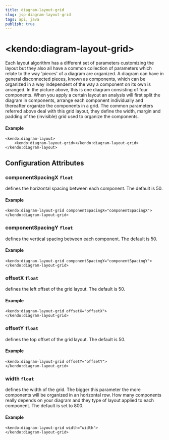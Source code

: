 ```yaml
---
title: diagram-layout-grid
slug: jsp-diagram-layout-grid
tags: api, java
publish: true
---
```


# \<kendo:diagram-layout-grid\>

Each layout algorithm has a different set of parameters customizing the layout but they also all have a common collection of parameters which relate to the way 'pieces' of a diagram are organized.
A diagram can have in general disconnected pieces, known as components, which can be organized in a way independent of the way a component on its own is arranged. In the picture above, this is one diagram consisting of four components. When you apply a certain layout an analysis will first split the diagram in components, arrange each component individually and thereafter organize the components in a grid. The common parameters referred above deal with this grid layout, they define the width, margin and padding of the (invisible) grid used to organize the components.

#### Example
    <kendo:diagram-layout>
        <kendo:diagram-layout-grid></kendo:diagram-layout-grid>
    </kendo:diagram-layout>

## Configuration Attributes

### componentSpacingX `float`

defines the horizontal spacing between each component. The default is 50.

#### Example
    <kendo:diagram-layout-grid componentSpacingX="componentSpacingX">
    </kendo:diagram-layout-grid>

### componentSpacingY `float`

defines the vertical spacing between each component. The default is 50.

#### Example
    <kendo:diagram-layout-grid componentSpacingY="componentSpacingY">
    </kendo:diagram-layout-grid>

### offsetX `float`

defines the left offset of the grid layout. The default is 50.

#### Example
    <kendo:diagram-layout-grid offsetX="offsetX">
    </kendo:diagram-layout-grid>

### offsetY `float`

defines the top offset of the grid layout. The default is 50.

#### Example
    <kendo:diagram-layout-grid offsetY="offsetY">
    </kendo:diagram-layout-grid>

### width `float`

defines the width of the grid. The bigger this parameter the more components will be organized in an horizontal row. How many components really depends on your diagram and they type of layout applied to each component. The default is set to 800.

#### Example
    <kendo:diagram-layout-grid width="width">
    </kendo:diagram-layout-grid>

